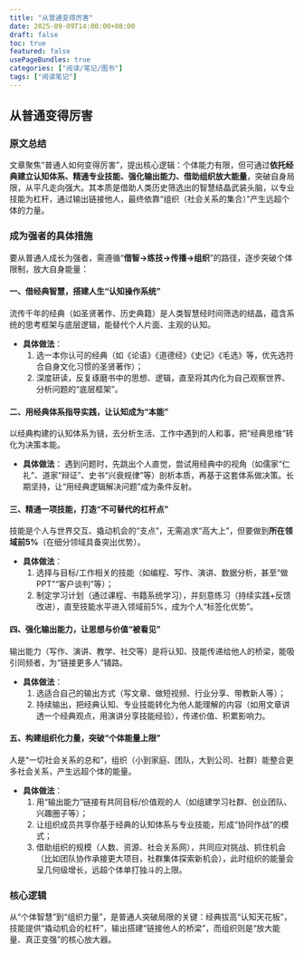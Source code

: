 ```yaml
---
title: "从普通变得厉害"
date: 2025-09-09T14:00:00+08:00
draft: false
toc: true
featured: false
usePageBundles: true
categories: ["阅读/笔记/图书"]
tags: ["阅读笔记"]
---
```


## 从普通变得厉害

### 原文总结
文章聚焦“普通人如何变得厉害”，提出核心逻辑：个体能力有限，但可通过**依托经典建立认知体系、精通专业技能、强化输出能力、借助组织放大能量**，突破自身局限，从平凡走向强大。其本质是借助人类历史筛选出的智慧结晶武装头脑，以专业技能为杠杆，通过输出链接他人，最终依靠“组织（社会关系的集合）”产生远超个体的力量。


### 成为强者的具体措施
要从普通人成长为强者，需遵循“**借智→练技→传播→组织**”的路径，逐步突破个体限制，放大自身能量：


#### 一、借经典智慧，搭建人生“认知操作系统”
流传千年的经典（如圣贤著作、历史典籍）是人类智慧经时间筛选的结晶，蕴含系统的思考框架与底层逻辑，能替代个人片面、主观的认知。
- **具体做法**：
  1. 选一本你认可的经典（如《论语》《道德经》《史记》《毛选》等，优先选符合自身文化习惯的圣贤著作）；
  2. 深度研读，反复琢磨书中的思想、逻辑，直至将其内化为自己观察世界、分析问题的“底层框架”。


#### 二、用经典体系指导实践，让认知成为“本能”
以经典构建的认知体系为镜，去分析生活、工作中遇到的人和事，把“经典思维”转化为决策本能。
- **具体做法**：
  遇到问题时，先跳出个人直觉，尝试用经典中的视角（如儒家“仁礼”、道家“辩证”、史书“兴衰规律”等）剖析本质，再基于这套体系做决策。长期坚持，让“用经典逻辑解决问题”成为条件反射。


#### 三、精通一项技能，打造“不可替代的杠杆点”
技能是个人与世界交互、撬动机会的“支点”，无需追求“高大上”，但要做到**所在领域前5%**（在细分领域具备突出优势）。
- **具体做法**：
  1. 选择与目标/工作相关的技能（如编程、写作、演讲、数据分析，甚至“做PPT”“客户谈判”等）；
  2. 制定学习计划（通过课程、书籍系统学习），并刻意练习（持续实践+反馈改进），直至技能水平进入领域前5%，成为个人“标签化优势”。


#### 四、强化输出能力，让思想与价值“被看见”
输出能力（写作、演讲、教学、社交等）是将认知、技能传递给他人的桥梁，能吸引同频者，为“链接更多人”铺路。
- **具体做法**：
  1. 选适合自己的输出方式（写文章、做短视频、行业分享、带教新人等）；
  2. 持续输出，把经典认知、专业技能转化为他人能理解的内容（如用文章讲透一个经典观点，用演讲分享技能经验），传递价值、积累影响力。


#### 五、构建组织化力量，突破“个体能量上限”
人是“一切社会关系的总和”，组织（小到家庭、团队，大到公司、社群）能整合更多社会关系，产生远超个体的能量。
- **具体做法**：
  1. 用“输出能力”链接有共同目标/价值观的人（如组建学习社群、创业团队、兴趣圈子等）；
  2. 让组织成员共享你基于经典的认知体系与专业技能，形成“协同作战”的模式；
  3. 借助组织的规模（人数、资源、社会关系网），共同应对挑战、抓住机会（比如团队协作承接更大项目，社群集体探索新机会），此时组织的能量会呈几何级增长，远超个体单打独斗的上限。


### 核心逻辑
从“个体智慧”到“组织力量”，是普通人突破局限的关键：经典拔高“认知天花板”，技能提供“撬动机会的杠杆”，输出搭建“链接他人的桥梁”，而组织则是“放大能量、真正变强”的核心放大器。